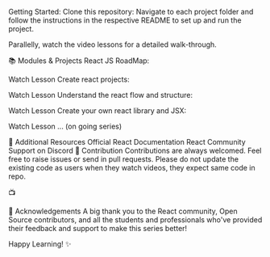 Getting Started: 
Clone this repository: 
Navigate to each project folder and follow the instructions in the respective README to set up and run the project.

Parallelly, watch the video lessons for a detailed walk-through.

📚 Modules & Projects
React JS RoadMap:

Watch Lesson
Create react projects:

Watch Lesson
Understand the react flow and structure:

Watch Lesson
Create your own react library and JSX:

Watch Lesson
... (on going series)

📖 Additional Resources
Official React Documentation
React Community Support on Discord
💼 Contribution
Contributions are always welcomed. Feel free to raise issues or send in pull requests. Please do not update the existing code as users when they watch videos, they expect same code in repo.

📺 

🙏 Acknowledgements
A big thank you to the React community, Open Source contributors, and all the students and professionals who've provided their feedback and support to make this series better!

Happy Learning! ✨
